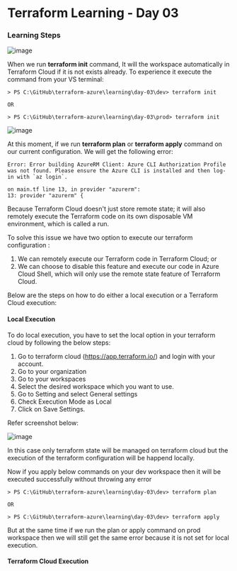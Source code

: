# Terraform Learning - Day 03


### Learning Steps

![image](https://user-images.githubusercontent.com/84455469/130738953-21e150f3-f6e0-4842-9e6b-caf8f4eee0e8.png)

When we run <b>terraform init</b> command, It will the workspace automatically in Terraform Cloud if it is not exists already. To experience it execute the command from your VS terminal:

```
> PS C:\GitHub\terraform-azure\learning\day-03\dev> terraform init

OR 

> PS C:\GitHub\terraform-azure\learning\day-03\prod> terraform init
```

![image](https://user-images.githubusercontent.com/84455469/130739187-5c469822-abc4-49e8-a714-ea1a0d5f1d3d.png)

At this moment, if we run <b>terraform plan</b> or <b>terraform apply</b> command on our current configuration. We will get the following error:
```
Error: Error building AzureRM Client: Azure CLI Authorization Profile was not found. Please ensure the Azure CLI is installed and then log-in with `az login`.

on main.tf line 13, in provider "azurerm":
13: provider "azurerm" {  
```
Because Terraform Cloud doesn't just store remote state; it will also remotely execute the Terraform code on its own disposable VM environment, which is called a run.

To solve this issue we have two option to execute our terraform configuration :
1. We can remotely execute our Terraform code in Terraform Cloud; or
2. We can choose to disable this feature and execute our code in Azure Cloud Shell, which will only use the remote state feature of Terraform Cloud.

Below are the steps on how to do either a local execution or a Terraform Cloud execution:

#### Local Execution
To do local execution, you have to set the local option in your terraform cloud by following the below steps:

1. Go to terraform cloud (https://app.terraform.io/) and login with your account.
2. Go to your organization
3. Go to your workspaces
4. Select the desired workspace which you want to use.
5. Go to Setting and select General settings
6. Check Execution Mode as Local
7. Click on Save Settings.

Refer screenshot below:

![image](https://user-images.githubusercontent.com/84455469/130741777-76fc28f6-dec1-4a0d-83dc-1e8a9b577c65.png)

In this case only terraform state will be managed on terraform cloud but the execution of the terraform configuration will be happend locally.

Now if you apply below commands on your dev workspace then it will be executed successfully without throwing any error

```
> PS C:\GitHub\terraform-azure\learning\day-03\dev> terraform plan

OR 

> PS C:\GitHub\terraform-azure\learning\day-03\dev> terraform apply
```

But at the same time if we run the plan or apply command on prod workspace then we will still get the same error because it is not set for local execution.

#### Terraform Cloud Execution
